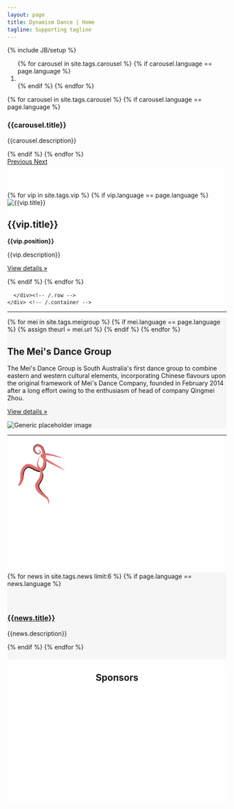 ```yaml
---
layout: page
title: Dynamism Dance | Home
tagline: Supporting tagline
---
```

{% include JB/setup %}


<style>
  body {
    background-image: url('/assets/images/background_home.jpg');
    background-position: center;
    background-attachment: fixed;
  }
</style>

<!-- Example row of columns -->
<div id="carousel-example-generic" class="carousel slide" data-ride="carousel">
  <ol class="carousel-indicators">
    {% for carousel in site.tags.carousel %}
      {% if carousel.language == page.language %}
        <li data-target="#carousel-example-generic" data-slide-to="{{forloop.index0 | divided_by: 2}}" class="{{carousel.tags[1]}}"></li>
      {% endif %}
    {% endfor %}
  </ol>
  <div class="carousel-inner" role="listbox">
    {% for carousel in site.tags.carousel %}
      {% if carousel.language == page.language %}
        <div class="item {{carousel.tags[1]}}">
          <div class="fill" style="background-image:url('{{ HOME_PATH }}assets/images/carousel/{{carousel.image}}');">
            <div class="carousel-caption">
              <h3>{{carousel.title}}</h3>
              <p lingdex="133">{{carousel.description}}</p>
            </div>
          </div>
        </div>
      {% endif %}
    {% endfor %}
  </div>
  <a class="left carousel-control" href="#carousel-example-generic" role="button" data-slide="prev">
    <span class="glyphicon glyphicon-chevron-left" aria-hidden="true"></span>
    <span class="sr-only">Previous</span>
  </a>
  <a class="right carousel-control" href="#carousel-example-generic" role="button" data-slide="next">
    <span class="glyphicon glyphicon-chevron-right" aria-hidden="true"></span>
    <span class="sr-only">Next</span>
  </a>
</div>




<!-- Marketing messaging and featurettes
================================================== -->
<!-- Wrap the rest of the page in another container to center all the content. -->

<div class="container-fluid marketing">
  <!-- Three columns of text below the carousel -->
  <div class="container-fluid" style="background-color:rgba(255,255,255,0.8); padding-top: 60px;">
    <div class="container" >
      <div class="row">
          {% for vip in site.tags.vip %}
            {% if vip.language == page.language %}
              <div class="col-sm-4">
                <img class="img-circle" src="{{ HOME_PATH }}assets/images/home/{{vip.image}}" alt="{{vip.title}}" style="width: 140px; height: 140px;">
                <h2>{{vip.title}}</h2>
                <p><strong>{{vip.position}}</strong></p>
                <p>{{vip.description}}</p>
                <p><a class="btn btn-default" href="{{vip.url}}" role="button">View details &raquo;</a></p>
              </div><!-- /.col-md-4 -->
            {% endif %}
          {% endfor %}

      </div><!-- /.row -->
    </div> <!-- /.container -->
  </div>

  <hr class="featurette-divider">

  <!-- START THE FEATURETTES -->
  <div class="row featurette" style="background-color:#f6f6f6">
    <div class="container">
      <div class="col-md-6">
        {% for mei in site.tags.meigroup %}
          {% if mei.language == page.language %}
            {% assign theurl = mei.url %}
          {% endif %}
        {% endfor %}
        <h2 class="featurette-heading">The Mei's Dance Group</h2>
        <p class="lead">The Mei's Dance Group is South Australia's first dance group to combine eastern and western cultural elements, incorporating Chinese flavours upon the original framework of Mei's Dance Company, founded in February 2014 after a long effort owing to the enthusiasm of head of company Qingmei Zhou.</p>
        <p><a class="btn btn-default" href="{{theurl}}" role="button">View details &raquo;</a></p>
      </div>
      <div class="col-md-6">
        <img class="featurette-image img-responsive" src="{{ HOME_PATH }}assets/images/home/mei.png" alt="Generic placeholder image">
      </div>
    </div>
  </div>



  <hr class="featurette-divider">
  <div class="row featurette">
    <div class="container" style="height:300px;">
      <div class="row">
        <div class="col-md-3 pull-right">
          <img src="/assets/images/logo_red.png" alt="" class="img-cicle" style="width:150px;height:150px;">
        </div>
      </div>
    </div>
  </div>



  <div class="row featurette" style="background-color:#f6f6f6">
    <div class="container" style="padding-bottom: 20px;">
      <!-- the limit here should be the double number of the news you want to post on the home page -->
      {% for news in site.tags.news limit:6 %}
        {% if page.language == news.language %}
          <div class="col-md-4" style="padding-top: 20px;">
            <article class="box style">
              <a href="{{news.url}}" class="image featured"><img src="/assets/images/news/{{news.image}}" alt=""></a>
              <h3><a href="{{news.url}}">{{news.title}}</a></h3>
              <p>{{news.description}}</p>
            </article>
          </div>
        {% endif %}
      {% endfor %}
    </div>
  </div> 


  <div class="row featurette" style="background-color:rgba(255,255,255,0.8);">
    <div class="container" style="height:300px; text-align: center;">
        <h2>Sponsors</h2>
    </div>
  </div>

<!--   <div class="row featurette" style="background-color:#f6f6f6">
    <div class="container">
      <h2 class="featurette-heading" style="text-align: center; font-size: 60px; margin-top: 30px; margin-bottom: 50px;">Choose your favorite class<span class="text-muted"></span></h2>
      {% for dance in site.dances %} 
        <div class="col-sm-4 col-md-2">
          <img  class="homeclasses img-circle"  style="background-color: #f1a7b7">
          <span class="text-class"><span>{{dance}}</span></span>
        </div>
      {% endfor %}
    </div>
  </div> -->

</div>
<!-- /END THE FEATURETTES -->

